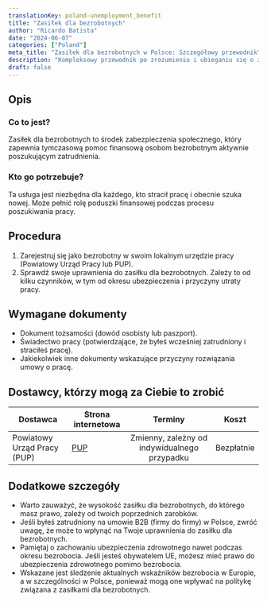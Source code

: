 ```yaml
---
translationKey: poland-unemployment_benefit
title: "Zasiłek dla bezrobotnych"
author: "Ricardo Batista"
date: "2024-06-07"
categories: ["Poland"]
meta_title: "Zasiłek dla bezrobotnych w Polsce: Szczegółowy przewodnik"
description: "Kompleksowy przewodnik po zrozumieniu i ubieganiu się o zasiłek dla bezrobotnych w Polsce."
draft: false
---
```


## Opis
### Co to jest?
Zasiłek dla bezrobotnych to środek zabezpieczenia społecznego, który zapewnia tymczasową pomoc finansową osobom bezrobotnym aktywnie poszukującym zatrudnienia.

### Kto go potrzebuje?
Ta usługa jest niezbędna dla każdego, kto stracił pracę i obecnie szuka nowej. Może pełnić rolę poduszki finansowej podczas procesu poszukiwania pracy.

## Procedura

1. Zarejestruj się jako bezrobotny w swoim lokalnym urzędzie pracy (Powiatowy Urząd Pracy lub PUP).
2. Sprawdź swoje uprawnienia do zasiłku dla bezrobotnych. Zależy to od kilku czynników, w tym od okresu ubezpieczenia i przyczyny utraty pracy.

## Wymagane dokumenty

- Dokument tożsamości (dowód osobisty lub paszport).
- Świadectwo pracy (potwierdzające, że byłeś wcześniej zatrudniony i straciłeś pracę).
- Jakiekolwiek inne dokumenty wskazujące przyczyny rozwiązania umowy o pracę.

## Dostawcy, którzy mogą za Ciebie to zrobić

| Dostawca        |     Strona internetowa     |     Terminy    |       Koszt      |
| --------------- | --------------- |  :-------------: | :-------------: |
| Powiatowy Urząd Pracy (PUP) | [PUP](https://www.pup.gov.pl/) | Zmienny, zależny od indywidualnego przypadku | Bezpłatnie |

## Dodatkowe szczegóły
- Warto zauważyć, że wysokość zasiłku dla bezrobotnych, do którego masz prawo, zależy od twoich poprzednich zarobków.
- Jeśli byłeś zatrudniony na umowie B2B (firmy do firmy) w Polsce, zwróć uwagę, że może to wpłynąć na Twoje uprawnienia do zasiłku dla bezrobotnych.
- Pamiętaj o zachowaniu ubezpieczenia zdrowotnego nawet podczas okresu bezrobocia. Jeśli jesteś obywatelem UE, możesz mieć prawo do ubezpieczenia zdrowotnego pomimo bezrobocia.
- Wskazane jest śledzenie aktualnych wskaźników bezrobocia w Europie, a w szczególności w Polsce, ponieważ mogą one wpływać na politykę związana z zasiłkami dla bezrobotnych.